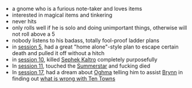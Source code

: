 - a gnome who is a furious note-taker and loves items
- interested in magical items and tinkering
- never hits
- only rolls well if he is solo and doing unimportant things, otherwise will not roll above a 5
- nobody listens to his badass, totally fool-proof ladder plans
- in [session 5](/pages/session-5), had a great "home alone"-style plan to escape certain death and pulled it off without a hitch
- in [session 10](/pages/session-10), killed [Sephek Kaltro](/pages/sephek-kaltro) completely purposefully
- In [session 11](/pages/session-11), touched the [Summerstar](/pages/summerstar) and fucking died
- In [session 17](/pages/session-17), had a dream about [Oghma](/pages/oghma) telling him to assist [Brynn](/pages/brynn) in finding out [what is wrong with Ten Towns](/pages/ritualistic-sacrifices)

